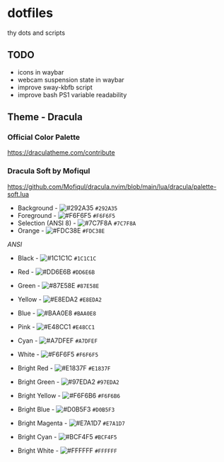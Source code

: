 dotfiles
========
thy dots and scripts

TODO
----
- icons in waybar
- webcam suspension state in waybar
- improve sway-kbfb script
- improve bash PS1 variable readability


Theme - Dracula
---------------
### Official Color Palette

<https://draculatheme.com/contribute>

### Dracula Soft by Mofiqul
<https://github.com/Mofiqul/dracula.nvim/blob/main/lua/dracula/palette-soft.lua>

   - Background - ![#292A35][background] `#292A35`
   - Foreground - ![#F6F6F5][foreground] `#F6F6F5`
   - Selection (ANSI 8) - ![#7C7F8A][selection] `#7C7F8A`
   - Orange - ![#FDC38E][orange] `#FDC38E`

*ANSI*

   - Black - ![#1C1C1C][black] `#1C1C1C`
   - Red - ![#DD6E6B][red] `#DD6E6B`
   - Green - ![#87E58E][green] `#87E58E`
   - Yellow - ![#E8EDA2][yellow] `#E8EDA2`
   - Blue - ![#BAA0E8][blue] `#BAA0E8 `
   - Pink - ![#E48CC1][pink] `#E48CC1`
   - Cyan - ![#A7DFEF][cyan] `#A7DFEF`
   - White - ![#F6F6F5][white] `#F6F6F5`


   - Bright Red - ![#E1837F][bright_red] `#E1837F`
   - Bright Green - ![#97EDA2][bright_green] `#97EDA2`
   - Bright Yellow - ![#F6F6B6][bright_yellow] `#F6F6B6`
   - Bright Blue - ![#D0B5F3][bright_blue] `#D0B5F3`
   - Bright Magenta - ![#E7A1D7][bright_magenta] `#E7A1D7`
   - Bright Cyan - ![#BCF4F5][bright_cyan] `#BCF4F5`
   - Bright White - ![#FFFFFF][bright_white] `#FFFFFF`

[background]: https://dummyimage.com/15x15/292a35/fff.png&text=+
[foreground]: https://dummyimage.com/15x15/F6F6F5/fff.png&text=+
[selection]: https://dummyimage.com/15x15/7C7F8A/fff.png&text=+ 
[orange]: https://dummyimage.com/15x15/FDC38E/fff.png&text=+ 
[black]: https://dummyimage.com/15x15/1C1C1C/fff.png&text=+ 
[red]: https://dummyimage.com/15x15/DD6E6B/fff.png&text=+ 
[green]: https://dummyimage.com/15x15/87E58E/fff.png&text=+ 
[blue]: https://dummyimage.com/15x15/BAA0E8/fff.png&text=+ 
[yellow]: https://dummyimage.com/15x15/E8EDA2/fff.png&text=+ 
[pink]: https://dummyimage.com/15x15/E48CC1/fff.png&text=+ 
[cyan]: https://dummyimage.com/15x15/A7DFEF/fff.png&text=+ 
[white]: https://dummyimage.com/15x15/F6F6F5/fff.png&text=+ 
[bright_red]: https://dummyimage.com/15x15/E1837F/fff.png&text=+ 
[bright_green]: https://dummyimage.com/15x15/97EDA2/fff.png&text=+ 
[bright_yellow]: https://dummyimage.com/15x15/F6F6B6/fff.png&text=+ 
[bright_blue]: https://dummyimage.com/15x15/D0B5F3/fff.png&text=+ 
[bright_magenta]: https://dummyimage.com/15x15/E7A1D7/fff.png&text=+ 
[bright_cyan]: https://dummyimage.com/15x15/BCF4F5/fff.png&text=+ 
[bright_white]: https://dummyimage.com/15x15/FFFFFF/fff.png&text=+ 


